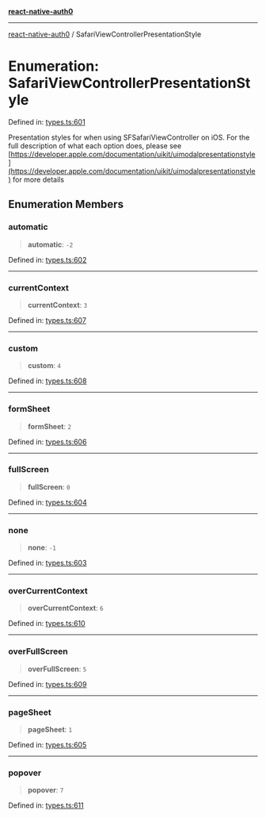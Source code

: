 [**react-native-auth0**](../README.md)

---

[react-native-auth0](../globals.md) / SafariViewControllerPresentationStyle

# Enumeration: SafariViewControllerPresentationStyle

Defined in: [types.ts:601](https://github.com/auth0/react-native-auth0/blob/64b3136e2ba68da80f979438fc7bc3abab9becdd/src/types.ts#L601)

Presentation styles for when using SFSafariViewController on iOS.
For the full description of what each option does, please see [https://developer.apple.com/documentation/uikit/uimodalpresentationstyle](https://developer.apple.com/documentation/uikit/uimodalpresentationstyle) for more details

## Enumeration Members

### automatic

> **automatic**: `-2`

Defined in: [types.ts:602](https://github.com/auth0/react-native-auth0/blob/64b3136e2ba68da80f979438fc7bc3abab9becdd/src/types.ts#L602)

---

### currentContext

> **currentContext**: `3`

Defined in: [types.ts:607](https://github.com/auth0/react-native-auth0/blob/64b3136e2ba68da80f979438fc7bc3abab9becdd/src/types.ts#L607)

---

### custom

> **custom**: `4`

Defined in: [types.ts:608](https://github.com/auth0/react-native-auth0/blob/64b3136e2ba68da80f979438fc7bc3abab9becdd/src/types.ts#L608)

---

### formSheet

> **formSheet**: `2`

Defined in: [types.ts:606](https://github.com/auth0/react-native-auth0/blob/64b3136e2ba68da80f979438fc7bc3abab9becdd/src/types.ts#L606)

---

### fullScreen

> **fullScreen**: `0`

Defined in: [types.ts:604](https://github.com/auth0/react-native-auth0/blob/64b3136e2ba68da80f979438fc7bc3abab9becdd/src/types.ts#L604)

---

### none

> **none**: `-1`

Defined in: [types.ts:603](https://github.com/auth0/react-native-auth0/blob/64b3136e2ba68da80f979438fc7bc3abab9becdd/src/types.ts#L603)

---

### overCurrentContext

> **overCurrentContext**: `6`

Defined in: [types.ts:610](https://github.com/auth0/react-native-auth0/blob/64b3136e2ba68da80f979438fc7bc3abab9becdd/src/types.ts#L610)

---

### overFullScreen

> **overFullScreen**: `5`

Defined in: [types.ts:609](https://github.com/auth0/react-native-auth0/blob/64b3136e2ba68da80f979438fc7bc3abab9becdd/src/types.ts#L609)

---

### pageSheet

> **pageSheet**: `1`

Defined in: [types.ts:605](https://github.com/auth0/react-native-auth0/blob/64b3136e2ba68da80f979438fc7bc3abab9becdd/src/types.ts#L605)

---

### popover

> **popover**: `7`

Defined in: [types.ts:611](https://github.com/auth0/react-native-auth0/blob/64b3136e2ba68da80f979438fc7bc3abab9becdd/src/types.ts#L611)
